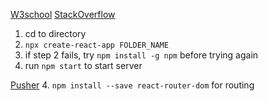 [W3school](https://www.w3schools.com/react/default.asp)
[StackOverflow](https://stackoverflow.com/questions/49281952/error-while-using-create-react-app-enoent)
1. cd to directory
2. `npx create-react-app FOLDER_NAME`
3. if step 2 fails, try `npm install -g npm` before trying again
4. run `npm start` to start server

[Pusher](https://pusher.com/blog/getting-started-with-react-router-v4/#choosing-a-router)
4. `npm install --save react-router-dom` for routing